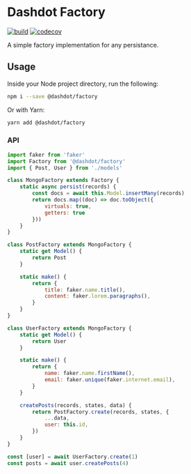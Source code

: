 # Dashdot Factory

[![build](https://github.com/wappla/factory/actions/workflows/on_push_main.yml/badge.svg?branch=main)](https://github.com/wappla/factory/actions/workflows/on_push_main.yml)
[![codecov](https://codecov.io/gh/wappla/factory/branch/main/graph/badge.svg?token=DRM4BZC40Z)](https://codecov.io/gh/wappla/factory)

A simple factory implementation for any persistance.

## Usage

Inside your Node project directory, run the following:

```sh
npm i --save @dashdot/factory
```

Or with Yarn:

```sh
yarn add @dashdot/factory
```

### API

```javascript
import faker from 'faker'
import Factory from '@dashdot/factory'
import { Post, User } from './models'

class MongoFactory extends Factory {
    static async persist(records) {
        const docs = await this.Model.insertMany(records)
        return docs.map((doc) => doc.toObject({
            virtuals: true,
            getters: true
        }))
    }
}

class PostFactory extends MongoFactory {
    static get Model() {
        return Post
    }

    static make() {
        return {
            title: faker.name.title(),
            content: faker.lorem.paragraphs(),
        }
    }
}

class UserFactory extends MongoFactory {
    static get Model() {
        return User
    }

    static make() {
        return {
            name: faker.name.firstName(),
            email: faker.unique(faker.internet.email),
        }
    }

    createPosts(records, states, data) {
        return PostFactory.create(records, states, {
            ...data,
            user: this.id,
        })
    }
}

const [user] = await UserFactory.create(1)
const posts = await user.createPosts(4)
```